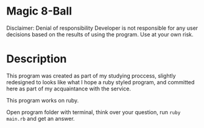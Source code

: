 # Magic 8-Ball

Disclaimer: Denial of responsibility
Developer is not responsible for any user decisions based on the results of using the program. Use at your own risk.

# Description

This program was created as part of my studying proccess, slightly redesigned to looks like what I hope a ruby styled program, and committed here as part of my acquaintance with the service.

This program works on ruby.

Open program folder with terminal, think over your question, run ```ruby main.rb``` and get an answer.
